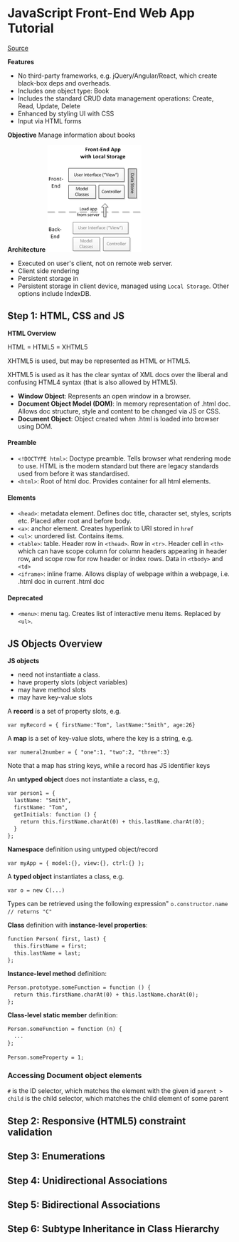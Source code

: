 # JavaScript Front-End Web App Tutorial
[Source](https://www.codeproject.com/Articles/753724/JavaScript-Front-End-Web-App-Tutorial-Part)

**Features**
* No third-party frameworks, e.g. jQuery/Angular/React, which create black-box deps and overheads.
* Includes one object type: Book
* Includes the standard CRUD data management operations: Create, Read, Update, Delete
* Enhanced by styling UI with CSS
* Input via HTML forms

**Objective**
Manage information about books

**Architecture**
![architecture.png](docs/architecture.png)
* Executed on user's client, not on remote web server.
* Client side rendering
* Persistent storage in 
* Persistent storage in client device, managed using `Local Storage`. Other options include IndexDB.
## Step 1: HTML, CSS and JS

**HTML Overview**

HTML = HTML5 = XHTML5

XHTML5 is used, but may be represented as HTML or HTML5.

XHTML5 is used as it has the clear syntax of XML docs over the liberal and confusing HTML4 syntax (that is also allowed by HTML5).
* **Window Object**: Represents an open window in a browser.
* **Document Object Model (DOM)**: In memory representation of .html doc. Allows doc structure, style and content to be changed via JS or CSS.
* **Document Object**: Object created when .html is loaded into browser using DOM.
#### Preamble
* `<!DOCTYPE html>`: Doctype preamble. Tells browser what rendering mode to use. HTML is the modern standard but there are legacy standards used from before it was standardised.
* `<html>`: Root of html doc. Provides container for all html elements.

#### Elements
* `<head>`: metadata element. Defines doc title, character set, styles, scripts etc. Placed after root and before body.
* `<a>`: anchor element. Creates hyperlink to URI stored in `href`
* `<ul>`: unordered list. Contains items.
* `<table>`: table. Header row in `<thead>`.  Row in `<tr>`. Header cell in `<th>` which can have scope column for column headers appearing in header row, and scope row for row header or index rows. Data in `<tbody>` and `<td>`
* `<iframe>`: inline frame. Allows display of webpage within a webpage, i.e. .html doc in current .html doc

#### Deprecated
* `<menu>`: menu tag. Creates list of interactive menu items. Replaced by `<ul>`.



## JS Objects Overview

**JS objects**
* need not instantiate a class.
* have property slots (object variables)
* may have method slots
* may have key-value slots

A **record** is a set of property slots, e.g.
```
var myRecord = { firstName:"Tom", lastName:"Smith", age:26}
``` 

A **map** is a set of key-value slots, where the key is a string, e.g.
```
var numeral2number = { "one":1, "two":2, "three":3}
```
Note that a map has string keys, while a record has JS identifier keys

An **untyped object** does not instantiate a class, e.g,
```
var person1 = {  
  lastName: "Smith",  
  firstName: "Tom",
  getInitials: function () {
    return this.firstName.charAt(0) + this.lastName.charAt(0); 
  }  
};
```

**Namespace** definition using untyped object/record
```
var myApp = { model:{}, view:{}, ctrl:{} };
```

A **typed object** instantiates a class, e.g.
```
var o = new C(...)
```
Types can be retrieved using the following expression" `o.constructor.name  // returns "C"`

**Class** definition with **instance-level properties**:
```
function Person( first, last) {
  this.firstName = first; 
  this.lastName = last; 
};
```

**Instance-level method** definition:
```
Person.prototype.someFunction = function () {
  return this.firstName.charAt(0) + this.lastName.charAt(0); 
};
```

**Class-level static member** definition:
```
Person.someFunction = function (n) {
  ... 
};

Person.someProperty = 1;
```
### Accessing Document object elements
`#` is the ID selector, which matches the element with the given id
`parent > child` is the child selector, which matches the child element of some parent

## Step 2: Responsive (HTML5) constraint validation
## Step 3: Enumerations
## Step 4: Unidirectional Associations
## Step 5: Bidirectional Associations
## Step 6: Subtype Inheritance in Class Hierarchy